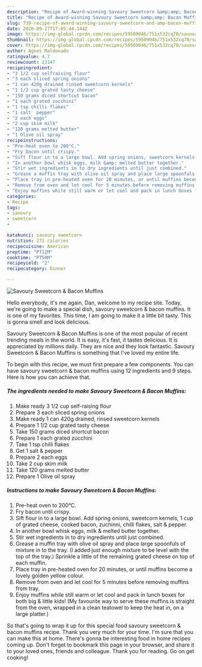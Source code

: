 ```yaml
---
description: "Recipe of Award-winning Savoury Sweetcorn &amp;amp; Bacon Muffins"
title: "Recipe of Award-winning Savoury Sweetcorn &amp;amp; Bacon Muffins"
slug: 739-recipe-of-award-winning-savoury-sweetcorn-and-amp-bacon-muffins
date: 2020-09-27T17:05:44.144Z
image: https://img-global.cpcdn.com/recipes/59509046/751x532cq70/savoury-sweetcorn-bacon-muffins-recipe-main-photo.jpg
thumbnail: https://img-global.cpcdn.com/recipes/59509046/751x532cq70/savoury-sweetcorn-bacon-muffins-recipe-main-photo.jpg
cover: https://img-global.cpcdn.com/recipes/59509046/751x532cq70/savoury-sweetcorn-bacon-muffins-recipe-main-photo.jpg
author: Agnes Maldonado
ratingvalue: 4.7
reviewcount: 23147
recipeingredient:
- "3 1/2 cup selfraising flour"
- "3 each sliced spring onions"
- "1 can 420g drained rinsed sweetcorn kernels"
- "1 1/2 cup grated tasty cheese"
- "150 grams diced shortcut bacon"
- "1 each grated zucchini"
- "1 tsp chilli flakes"
- "1 salt  pepper"
- "2 each eggs"
- "2 cup skim milk"
- "120 grams melted butter"
- "1 Olive oil spray"
recipeinstructions:
- "Pre-heat oven to 200°C."
- "Fry bacon until crispy."
- "Sift flour in to a large bowl. Add spring onions, sweetcorn kernels, 1 cup of grated cheese, cooked bacon, zuchinni, chilli flakes, salt &amp; pepper."
- "In another bowl whisk eggs, milk &amp; melted butter together."
- "Stir wet ingredients in to dry ingredients until just combined."
- "Grease a muffin tray with olive oil spray and place large spoonfuls of mixture in to the tray. (I added just enough mixture to be level with the top of the tray.) Sprinkle a little of the remaining grated cheese on top of each muffin."
- "Place tray in pre-heated oven for 20 minutes, or until muffins become a lovely golden yellow colour."
- "Remove from oven and let cool for 5 minutes before removing muffins from tray."
- "Enjoy muffins while still warm or let cool and pack in lunch boxes for both big &amp; little kids! (My favourite way to serve these muffins is straight from the oven, wrapped in a clean teatowel to keep the heat in, on a large platter.)"
categories:
- Recipe
tags:
- savoury
- sweetcorn
- 

katakunci: savoury sweetcorn  
nutrition: 271 calories
recipecuisine: American
preptime: "PT12M"
cooktime: "PT50M"
recipeyield: "2"
recipecategory: Dinner

---
```



![Savoury Sweetcorn &amp; Bacon Muffins](https://img-global.cpcdn.com/recipes/59509046/751x532cq70/savoury-sweetcorn-bacon-muffins-recipe-main-photo.jpg)

Hello everybody, it's me again, Dan, welcome to my recipe site. Today, we're going to make a special dish, savoury sweetcorn &amp; bacon muffins. It is one of my favorites. This time, I am going to make it a little bit tasty. This is gonna smell and look delicious.

Savoury Sweetcorn &amp; Bacon Muffins is one of the most popular of recent trending meals in the world. It is easy, it's fast, it tastes delicious. It is appreciated by millions daily. They are nice and they look fantastic. Savoury Sweetcorn &amp; Bacon Muffins is something that I've loved my entire life.




To begin with this recipe, we must first prepare a few components. You can have savoury sweetcorn &amp; bacon muffins using 12 ingredients and 9 steps. Here is how you can achieve that.

<!--inarticleads1-->

##### The ingredients needed to make Savoury Sweetcorn &amp; Bacon Muffins:

1. Make ready 3 1/2 cup self-raising flour
1. Prepare 3 each sliced spring onions
1. Make ready 1 can 420g drained, rinsed sweetcorn kernels
1. Prepare 1 1/2 cup grated tasty cheese
1. Take 150 grams diced shortcut bacon
1. Prepare 1 each grated zucchini
1. Take 1 tsp chilli flakes
1. Get 1 salt &amp; pepper
1. Prepare 2 each eggs
1. Take 2 cup skim milk
1. Take 120 grams melted butter
1. Prepare 1 Olive oil spray




<!--inarticleads2-->

##### Instructions to make Savoury Sweetcorn &amp; Bacon Muffins:

1. Pre-heat oven to 200°C.
1. Fry bacon until crispy.
1. Sift flour in to a large bowl. Add spring onions, sweetcorn kernels, 1 cup of grated cheese, cooked bacon, zuchinni, chilli flakes, salt &amp; pepper.
1. In another bowl whisk eggs, milk &amp; melted butter together.
1. Stir wet ingredients in to dry ingredients until just combined.
1. Grease a muffin tray with olive oil spray and place large spoonfuls of mixture in to the tray. (I added just enough mixture to be level with the top of the tray.) Sprinkle a little of the remaining grated cheese on top of each muffin.
1. Place tray in pre-heated oven for 20 minutes, or until muffins become a lovely golden yellow colour.
1. Remove from oven and let cool for 5 minutes before removing muffins from tray.
1. Enjoy muffins while still warm or let cool and pack in lunch boxes for both big &amp; little kids! (My favourite way to serve these muffins is straight from the oven, wrapped in a clean teatowel to keep the heat in, on a large platter.)




So that's going to wrap it up for this special food savoury sweetcorn &amp; bacon muffins recipe. Thank you very much for your time. I'm sure that you can make this at home. There's gonna be interesting food in home recipes coming up. Don't forget to bookmark this page in your browser, and share it to your loved ones, friends and colleague. Thank you for reading. Go on get cooking!
